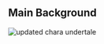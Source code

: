 ## Main Background


![updated chara undertale](https://user-images.githubusercontent.com/73869003/137197403-78c2efbc-d1f3-4aa1-a5b6-fb77943c8786.png)
